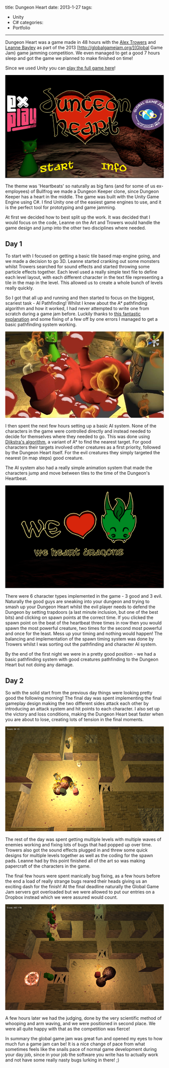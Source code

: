 title: Dungeon Heart
date: 2013-1-27
tags:
- Unity
- C#
categories:
- Portfolio
---

Dungeon Heart was a game made in 48 hours with the [Alex Trowers](http://alextrowers.blogspot.co.uk/) and [Leanne Bayley](http://huhjustablog.blogspot.co.uk/) as part of the 2013 [http://globalgamejam.org/](Global Game Jam) game jamming competition. We even managed to get a good 7 hours sleep and got the game we planned to make finished on time!

Since we used Unity you can [play the full game here](/dungeonheart)!

![The Title Screen](/2013/01/27/Dungeon-Heart/screen2.png)

The theme was 'Heartbeats' so naturally as big fans (and for some of us ex-employees) of Bullfrog we made a Dungeon Keeper clone, since Dungeon Keeper has a heart in the middle. The game was built with the Unity Game Engine using C#. I find Unity one of the easiest game engines to use, and it is the perfect tool for prototyping and game jamming.

At first we decided how to best split up the work. It was decided that I would focus on the code, Leanne on the Art and Trowers would handle the game design and jump into the other two disciplines where needed. 

Day 1
-----

To start with I focused on getting a basic tile based map engine going, and we made a decision to go 3D. Leanne started cranking out some monsters whilst Trowers searched for sound effects and started throwing some particle effects together. Each level used a really simple text file to define each level layout, with each different character in the text file representing a tile in the map in the level. This allowed us to create a whole bunch of levels really quickly.

So I got that all up and running and then started to focus on the biggest, scariest task - AI Pathfinding! Whilst I knew about the A* pathfinding algorithm and how it worked, I had never attempted to write one from scratch during a game jam before. Luckily thanks to [this fantastic explanation](http://www.policyalmanac.org/games/aStarTutorial.htm) and some fixing of a few off by one errors I managed to get a basic pathfinding system working.

![Attack and Defence of your Dungeon Heart](/2013/01/27/Dungeon-Heart/screen1.jpg)

I then spent the next few hours setting up a basic AI system. None of the characters in the game were controlled directly and instead needed to decide for themselves where they needed to go. This was done using [Dijkstra's algorithm](Dijkstra's_algorithm), a variant of A* to find the nearest target. For good characters their targets involved other creatures as a first priority, followed by the Dungeon Heart itself. For the evil creatures they simply targeted the nearest (in map steps) good creature.

The AI system also had a really simple animation system that made the characters jump and move between tiles to the time of the Dungeon's Heartbeat.

![We <3 Dragons Team Logo](/2013/01/27/Dungeon-Heart/screen3.png)

There were 6 character types implemented in the game - 3 good and 3 evil. Naturally the good guys are sneaking into your dungeon and trying to smash up your Dungeon Heart whilst the evil player needs to defend the Dungeon by setting trapdoors (a last minute inclusion, but one of the best bits) and clicking on spawn points at the correct time. If you clicked the spawn point on the beat of the heartbeat three times in row then you would spawn the most powerful creature, two times for the second most powerful and once for the least. Mess up your timing and nothing would happen! The balancing and implementation of the spawn timing system was done by Trowers whilst I was sorting out the pathfinding and character AI system.

By the end of the first night we were in a pretty good position - we had a basic pathfinding system with good creatures pathfinding to the Dungeon Heart but not doing any damage.

Day 2
-----

So with the solid start from the previous day things were looking pretty good the following morning! The final day was spent implementing the final gameplay design making the two different sides attack each other by introducing an attack system and hit points to each character. I also set up the victory and loss conditions, making the Dungeon Heart beat faster when you are about to lose, creating lots of tension in the final moments.

![Outnumbered by Knights](/2013/01/27/Dungeon-Heart/screen4.png)

The rest of the day was spent getting multiple levels with multiple waves of enemies working and fixing lots of bugs that had popped up over time. Trowers also got the sound effects plugged in and threw some quick designs for multiple levels together as well as the coding for the spawn pads. Leanne had by this point finished all of the art so was making papercraft of the characters in the game.

The final few hours were spent manically bug fixing, as a few hours before the end a load of really strange bugs reared their heads giving us an exciting dash for the finish! At the final deadline naturally the Global Game Jam servers got overloaded but we were allowed to put our entries on a Dropbox instead which we were assured would count.

![A Good Defence!](/2013/01/27/Dungeon-Heart/screen5.png)

A few hours later we had the judging, done by the very scientific method of whooping and arm waving, and we were positioned in second place. We were all quite happy with that as the competition was fierce! 

In summary the global game jam was great fun and opened my eyes to how much fun a game jam can be! It is a nice change of pace from what sometimes feels like the snails pace of normal game development during your day job, since in your job the software you write has to actually work and not have some really nasty bugs lurking in there! ;)
